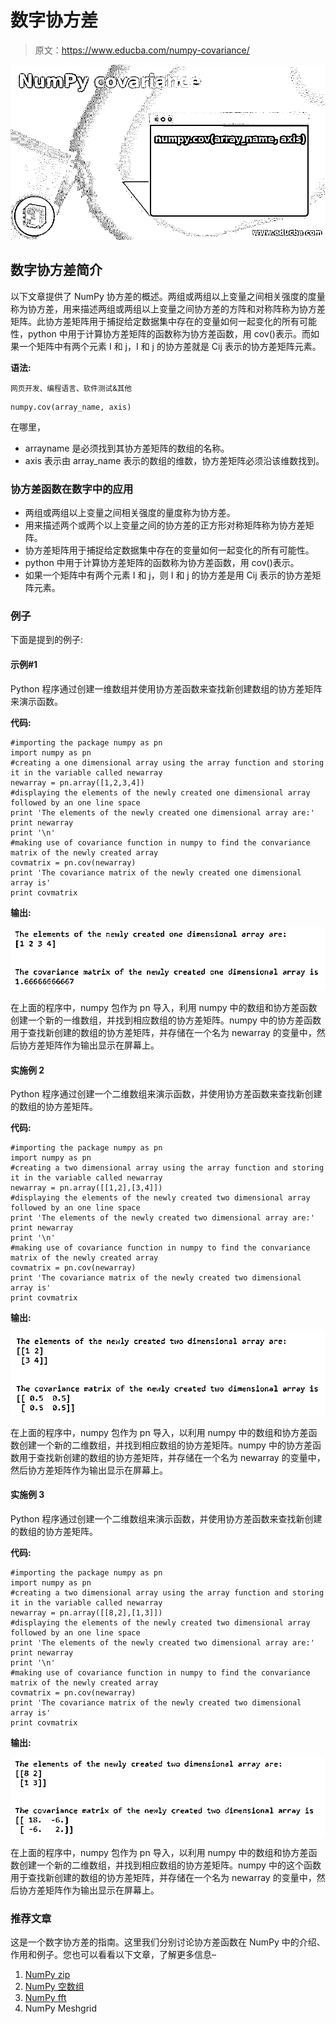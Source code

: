 # 数字协方差

> 原文：<https://www.educba.com/numpy-covariance/>

![NumPy covariance](img/004a10ec67f52b89010fa2853063428c.png)



## 数字协方差简介

以下文章提供了 NumPy 协方差的概述。两组或两组以上变量之间相关强度的度量称为协方差，用来描述两组或两组以上变量之间协方差的方阵和对称阵称为协方差矩阵。此协方差矩阵用于捕捉给定数据集中存在的变量如何一起变化的所有可能性，python 中用于计算协方差矩阵的函数称为协方差函数，用 cov()表示。而如果一个矩阵中有两个元素 I 和 j，I 和 j 的协方差就是 Cij 表示的协方差矩阵元素。

**语法:**

<small>网页开发、编程语言、软件测试&其他</small>

```
numpy.cov(array_name, axis)
```

在哪里，

*   arrayname 是必须找到其协方差矩阵的数组的名称。
*   axis 表示由 array_name 表示的数组的维数，协方差矩阵必须沿该维数找到。

### 协方差函数在数字中的应用

*   两组或两组以上变量之间相关强度的量度称为协方差。
*   用来描述两个或两个以上变量之间的协方差的正方形对称矩阵称为协方差矩阵。
*   协方差矩阵用于捕捉给定数据集中存在的变量如何一起变化的所有可能性。
*   python 中用于计算协方差矩阵的函数称为协方差函数，用 cov()表示。
*   如果一个矩阵中有两个元素 I 和 j，则 I 和 j 的协方差是用 Cij 表示的协方差矩阵元素。

### 例子

下面是提到的例子:

#### 示例#1

Python 程序通过创建一维数组并使用协方差函数来查找新创建数组的协方差矩阵来演示函数。

**代码:**

```
#importing the package numpy as pn
import numpy as pn
#creating a one dimensional array using the array function and storing it in the variable called newarray
newarray = pn.array([1,2,3,4])
#displaying the elements of the newly created one dimensional array followed by an one line space
print 'The elements of the newly created one dimensional array are:'
print newarray
print '\n'
#making use of covariance function in numpy to find the convariance matrix of the newly created array
covmatrix = pn.cov(newarray)
print 'The covariance matrix of the newly created one dimensional array is'
print covmatrix
```

**输出:**

![NumPy covariance 1](img/e119c12ae0e4bca47604b8733e3c308f.png)



在上面的程序中，numpy 包作为 pn 导入，利用 numpy 中的数组和协方差函数创建一个新的一维数组，并找到相应数组的协方差矩阵。numpy 中的协方差函数用于查找新创建的数组的协方差矩阵，并存储在一个名为 newarray 的变量中，然后协方差矩阵作为输出显示在屏幕上。

#### 实施例 2

Python 程序通过创建一个二维数组来演示函数，并使用协方差函数来查找新创建的数组的协方差矩阵。

**代码:**

```
#importing the package numpy as pn
import numpy as pn
#creating a two dimensional array using the array function and storing it in the variable called newarray
newarray = pn.array([[1,2],[3,4]])
#displaying the elements of the newly created two dimensional array followed by an one line space
print 'The elements of the newly created two dimensional array are:'
print newarray
print '\n'
#making use of covariance function in numpy to find the convariance matrix of the newly created array
covmatrix = pn.cov(newarray)
print 'The covariance matrix of the newly created two dimensional array is'
print covmatrix
```

**输出:**

![NumPy covariance 2](img/da675c31269c6864bbd183ff4854fb35.png)



在上面的程序中，numpy 包作为 pn 导入，以利用 numpy 中的数组和协方差函数创建一个新的二维数组，并找到相应数组的协方差矩阵。numpy 中的协方差函数用于查找新创建的数组的协方差矩阵，并存储在一个名为 newarray 的变量中，然后协方差矩阵作为输出显示在屏幕上。

#### 实施例 3

Python 程序通过创建一个二维数组来演示函数，并使用协方差函数来查找新创建的数组的协方差矩阵。

**代码:**

```
#importing the package numpy as pn
import numpy as pn
#creating a two dimensional array using the array function and storing it in the variable called newarray
newarray = pn.array([[8,2],[1,3]])
#displaying the elements of the newly created two dimensional array followed by an one line space
print 'The elements of the newly created two dimensional array are:'
print newarray
print '\n'
#making use of covariance function in numpy to find the convariance matrix of the newly created array
covmatrix = pn.cov(newarray)
print 'The covariance matrix of the newly created two dimensional array is'
print covmatrix
```

**输出:**

![creating a two dimensional array](img/b1f0716efe6a57eaa12678f342e20fef.png)



在上面的程序中，numpy 包作为 pn 导入，以利用 numpy 中的数组和协方差函数创建一个新的二维数组，并找到相应数组的协方差矩阵。numpy 中的这个函数用于查找新创建的数组的协方差矩阵，并存储在一个名为 newarray 的变量中，然后协方差矩阵作为输出显示在屏幕上。

### 推荐文章

这是一个数字协方差的指南。这里我们分别讨论协方差函数在 NumPy 中的介绍、作用和例子。您也可以看看以下文章，了解更多信息–

1.  [NumPy zip](https://www.educba.com/numpy-zip/)
2.  [NumPy 空数组](https://www.educba.com/numpy-empty-array/)
3.  [NumPy fft](https://www.educba.com/numpy-fft/)
4.  NumPy Meshgrid





